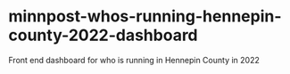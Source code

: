 # minnpost-whos-running-hennepin-county-2022-dashboard
 Front end dashboard for who is running in Hennepin County in 2022 
